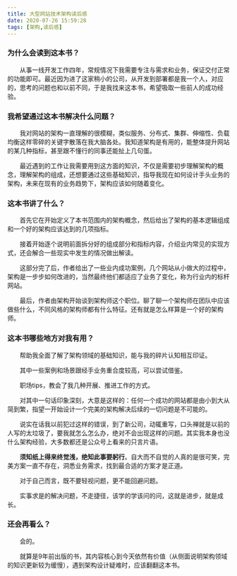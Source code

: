 ```yaml
---
title: 大型网站技术架构读后感
date: 2020-07-26 15:59:28
tags: [架构,读后感]
---
```

### 为什么会读到这本书？
&emsp;&emsp;从事一线开发工作四年，常规情况下我需要专注与需求和业务，保证交付正常的功能即可。最近因为进了这家稍小的公司，从开发到部署都是我一个人，对应的，思考的问题也和以前不同，于是我找来这本书，希望吸取一些前人的成功经验。
<!--more-->

### 我希望通过这本书解决什么问题？
&emsp;&emsp;我对网站的架构一直理解的很模糊，类似服务、分布式、集群、伸缩性、负载均衡这样零碎的关键字散落在我大脑各处。我知道架构是有用的，能整体提升网站的某几种指标，甚至跟不懂行的同事还能扯上几句蛋。

&emsp;&emsp;最近遇到的工作让我需要用到这方面的知识，不仅是需要初步理解架构的概念，理解架构的组成，还想要通过这些基础知识，指导我现在如何设计手头业务的架构，未来在现有的业务趋势下，架构应该如何随着变化。

### 这本书讲了什么？
&emsp;&emsp;首先它在开始定义了本书范围内的架构概念，然后给出了架构的基本逻辑组成和一个好的架构应该达到的几项指标。

&emsp;&emsp;接着开始逐个说明前面拆分好的组成部分和指标内容，介绍业内常见的实现方式，还会解合一些现实中发生的情况做出解读。

&emsp;&emsp;这部分完了后，作者给出了一些业内成功案例，几个网站从小做大的过程中，架构是一步步如何改进的，当然最终他们都适应了业务了变化，称为行业内的标杆网站。

&emsp;&emsp;最后，作者由架构开始谈到架构师这个职位。聊了聊一个架构师在团队中应该做些什么，不同风格的架构师都有什么特征。还有就是怎么样算是一个好的架构师。

### 这本书哪些地方对我有用？
&emsp;&emsp;帮助我全面了解了架构领域的基础知识，能与我的碎片认知相互印证。

&emsp;&emsp;其中一些案例和场景跟经手业务重合度较高，可以尝试借鉴。

&emsp;&emsp;职场tips，教会了我几种开展、推进工作的方式。

&emsp;&emsp;对其中一句话印象深刻，大意是这样的：任何一个成功的网站都是由小到大从简到繁，指望一开始设计一个完美的架构解决后续的一切问题是不可能的。

&emsp;&emsp;说实在话我以前犯过这样的错误，到了新公司，动辄重写，口头禅就是以前的人写的太垃圾了，要我就怎么怎么办，绝对不会出现这样的问题。其实我本身也没什么架构经验，大多数都还是公众号上看来的只言片语。

&emsp;&emsp;**须知纸上得来终觉浅，绝知此事要躬行**。自大而不自觉的人真的是很可笑，完美方案一直不存在，洞悉业务需求，找到最合适的方案才是正道。

&emsp;&emsp;对于自己而言，既不要轻视问题，更不能回避问题。

&emsp;&emsp;实事求是的解决问题，不走捷径，该学的学该问的问，这就是进步，就是成长。

### 还会再看么？
&emsp;&emsp;会的。

&emsp;&emsp;就算是9年前出版的书，其内容核心到今天依然有价值（从侧面说明架构领域的知识更新较为缓慢），遇到架构设计疑难时，应该翻翻这本书。